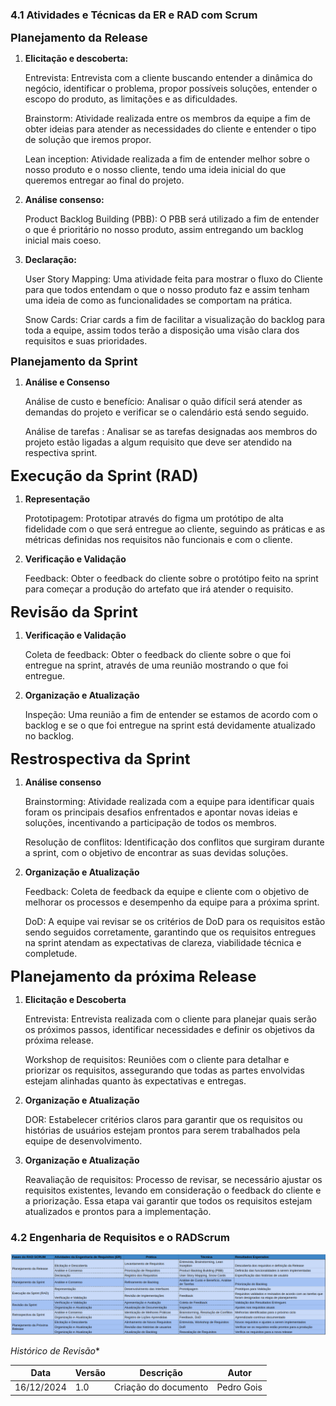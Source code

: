 
### 4.1 **Atividades e Técnicas da ER e RAD com Scrum**

**<font size="4">Planejamento da Release</font>**

1. **Elicitação e descoberta:**    

    Entrevista: Entrevista com a cliente buscando entender a dinâmica do
negócio, identificar o problema, propor possíveis soluções, entender o
escopo do produto, as limitações e as dificuldades.    

    Brainstorm: Atividade realizada entre os membros da equipe a fim de
obter ideias para atender as necessidades do cliente e entender o tipo
de solução que iremos propor.       

    Lean inception: Atividade realizada a fim de entender melhor sobre o
nosso produto e o nosso cliente, tendo uma ideia inicial do que
queremos entregar ao final do projeto.      

2. **Análise consenso:**

    Product Backlog Building (PBB): O PBB será utilizado a fim de
entender o que é prioritário no nosso produto, assim entregando um
backlog inicial mais coeso.     

3. **Declaração:**

    User Story Mapping: Uma atividade feita para mostrar o fluxo do
Cliente para que todos entendam o que o nosso produto faz e assim
tenham uma ideia de como as funcionalidades se comportam na
prática.        

    Snow Cards: Criar cards a fim de facilitar a visualização do backlog
para toda a equipe, assim todos terão a disposição uma visão clara
dos requisitos e suas prioridades.

**<font size="4">Planejamento da Sprint</font>**

1. **Análise e Consenso**

    Análise de custo e benefício: Analisar o quão difícil será atender as
demandas do projeto e verificar se o calendário está sendo seguido.

    Análise de tarefas : Analisar se as tarefas designadas aos membros do
projeto estão ligadas a algum requisito que deve ser atendido na respectiva sprint.

**<font size="5">Execução da Sprint (RAD)</font>**

1. **Representação**

    Prototipagem: Prototipar através do figma um protótipo de alta fidelidade com
o que será entregue ao cliente, seguindo as práticas e as métricas definidas
nos requisitos não funcionais e com o cliente.

2. **Verificação e Validação**

    Feedback: Obter o feedback do cliente sobre o protótipo feito na sprint para
começar a produção do artefato que irá atender o requisito.

**<font size="5">Revisão da Sprint</font>**

1. **Verificação e Validação**

    Coleta de feedback: Obter o feedback do cliente sobre o que foi entregue na
sprint, através de uma reunião mostrando o que foi entregue.

2. **Organização e Atualização**

    Inspeção: Uma reunião a fim de entender se estamos de acordo com o
backlog e se o que foi entregue na sprint está devidamente atualizado no
backlog.

**<font size="5">Restrospectiva da Sprint</font>**

1. **Análise consenso**

    Brainstorming: Atividade realizada com a equipe para identificar quais
foram os principais desafios enfrentados e apontar novas ideias e
soluções, incentivando a participação de todos os membros.

    Resolução de conflitos: Identificação dos conflitos que surgiram
durante a sprint, com o objetivo de encontrar as suas devidas
soluções.

2. **Organização e Atualização**

    Feedback: Coleta de feedback da equipe e cliente com o objetivo de
melhorar os processos e desempenho da equipe para a próxima
sprint.

    DoD: A equipe vai revisar se os critérios de DoD para os requisitos
estão sendo seguidos corretamente, garantindo que os requisitos
entregues na sprint atendam as expectativas de clareza, viabilidade
técnica e completude.

**<font size="5">Planejamento da próxima Release</font>**

1. **Elicitação e Descoberta**

    Entrevista: Entrevista realizada com o cliente para planejar quais
serão os próximos passos, identificar necessidades e definir os
objetivos da próxima release.

    Workshop de requisitos: Reuniões com o cliente para detalhar e
priorizar os requisitos, assegurando que todas as partes envolvidas
estejam alinhadas quanto às expectativas e entregas.

2. **Organização e Atualização**

    DOR: Estabelecer critérios claros para garantir que os requisitos ou
histórias de usuários estejam prontos para serem trabalhados pela
equipe de desenvolvimento.

3. **Organização e Atualização**

    Reavaliação de requisitos: Processo de revisar, se necessário ajustar
os requisitos existentes, levando em consideração o feedback do
cliente e a priorização. Essa etapa vai garantir que todos os requisitos
estejam atualizados e prontos para a implementação.

### 4.2 **Engenharia de Requisitos e o RADScrum**

![tabela](../imagens/tabelapraticas.png)

*Histórico de Revisão**

| **Data**   | **Versão** | **Descrição**                                                                         | **Autor**                                                                 |
| ---------- | ---------- | ------------------------------------------------------------------------------------- | ------------------------------------------------------------------------- |
| 16/12/2024 | 1\.0 | Criação do documento | Pedro Gois |
